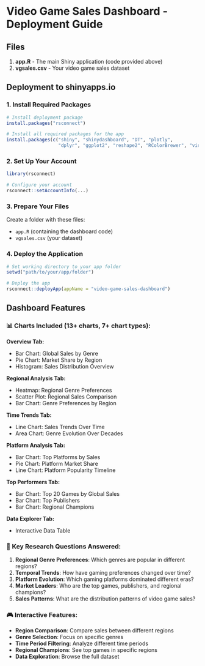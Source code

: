 # Video Game Sales Dashboard - Deployment Guide

## Files

1. **app.R** - The main Shiny application (code provided above)
2. **vgsales.csv** - Your video game sales dataset

## Deployment to shinyapps.io

### 1. Install Required Packages
```r
# Install deployment package
install.packages("rsconnect")

# Install all required packages for the app
install.packages(c("shiny", "shinydashboard", "DT", "plotly", 
                   "dplyr", "ggplot2", "reshape2", "RColorBrewer", "viridis"))
```

### 2. Set Up Your Account
```r
library(rsconnect)

# Configure your account 
rsconnect::setAccountInfo(...)
```

### 3. Prepare Your Files
Create a folder with these files:
- `app.R` (containing the dashboard code)
- `vgsales.csv` (your dataset)

### 4. Deploy the Application
```r
# Set working directory to your app folder
setwd("path/to/your/app/folder")

# Deploy the app
rsconnect::deployApp(appName = "video-game-sales-dashboard")
```


## Dashboard Features

### 📊 Charts Included (13+ charts, 7+ chart types):

**Overview Tab:**
- Bar Chart: Global Sales by Genre
- Pie Chart: Market Share by Region
- Histogram: Sales Distribution Overview

**Regional Analysis Tab:**
- Heatmap: Regional Genre Preferences
- Scatter Plot: Regional Sales Comparison
- Bar Chart: Genre Preferences by Region

**Time Trends Tab:**
- Line Chart: Sales Trends Over Time
- Area Chart: Genre Evolution Over Decades

**Platform Analysis Tab:**
- Bar Chart: Top Platforms by Sales
- Pie Chart: Platform Market Share
- Line Chart: Platform Popularity Timeline

**Top Performers Tab:**
- Bar Chart: Top 20 Games by Global Sales
- Bar Chart: Top Publishers
- Bar Chart: Regional Champions

**Data Explorer Tab:**
- Interactive Data Table

### 🎯 Key Research Questions Answered:

1. **Regional Genre Preferences**: Which genres are popular in different regions?
2. **Temporal Trends**: How have gaming preferences changed over time?
3. **Platform Evolution**: Which gaming platforms dominated different eras?
4. **Market Leaders**: Who are the top games, publishers, and regional champions?
5. **Sales Patterns**: What are the distribution patterns of video game sales?

### 🎮 Interactive Features:

- **Region Comparison**: Compare sales between different regions
- **Genre Selection**: Focus on specific genres
- **Time Period Filtering**: Analyze different time periods
- **Regional Champions**: See top games in specific regions
- **Data Exploration**: Browse the full dataset
